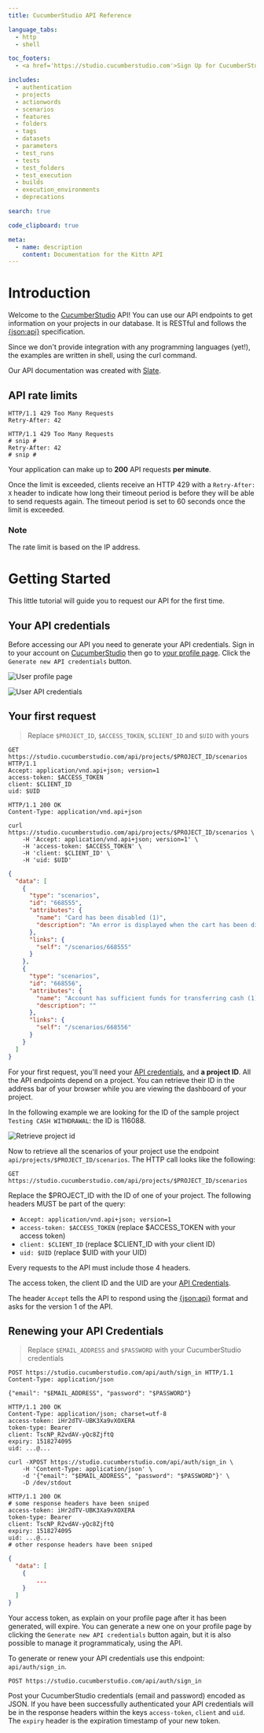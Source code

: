 ```yaml
---
title: CucumberStudio API Reference

language_tabs:
  - http
  - shell

toc_footers:
  - <a href='https://studio.cucumberstudio.com'>Sign Up for CucumberStudio!</a>

includes:
  - authentication
  - projects
  - actionwords
  - scenarios
  - features
  - folders
  - tags
  - datasets
  - parameters
  - test_runs
  - tests
  - test_folders
  - test_execution
  - builds
  - execution_environments
  - deprecations

search: true

code_clipboard: true

meta:
  - name: description
    content: Documentation for the Kittn API
---
```


# Introduction

Welcome to the <a href="https://studio.cucumberstudio.com">CucumberStudio</a> API!
You can use our API endpoints to get information on your projects in our
database. It is RESTful and follows the [{json:api}](http://jsonapi.org)
specification.

Since we don't provide integration with any programming languages (yet!), the
examples are written in shell, using the curl command.

Our API documentation was created with [Slate](https://github.com/tripit/slate).

## API rate limits

```http
HTTP/1.1 429 Too Many Requests
Retry-After: 42
```

```shell
HTTP/1.1 429 Too Many Requests
# snip #
Retry-After: 42
# snip #
```

Your application can make up to **200** API requests **per minute**.

Once the limit is exceeded, clients receive an HTTP 429 with a `Retry-After: X`
header to indicate how long their timeout period is before they will be able to
send requests again. The timeout period is set to 60 seconds once the limit is
exceeded.

### Note

The rate limit is based on the IP address.

# Getting Started

This little tutorial will guide you to request our API for the first time.

## Your API credentials

Before accessing our API you need to generate your API credentials. Sign in to
your account on [CucumberStudio](https://studio.cucumberstudio.com) then go to
[your profile page](https://studio.cucumberstudio.com/profile). Click the
`Generate new API credentials` button.

![User profile page](images/getting-started/doc-api-cred-01.png)

![User API credentials](images/getting-started/doc-api-cred-02.png)

## Your first request

> Replace `$PROJECT_ID`, `$ACCESS_TOKEN`, `$CLIENT_ID` and `$UID`
> with yours

```http
GET https://studio.cucumberstudio.com/api/projects/$PROJECT_ID/scenarios HTTP/1.1
Accept: application/vnd.api+json; version=1
access-token: $ACCESS_TOKEN
client: $CLIENT_ID
uid: $UID
```

```http
HTTP/1.1 200 OK
Content-Type: application/vnd.api+json
```

```shell
curl https://studio.cucumberstudio.com/api/projects/$PROJECT_ID/scenarios \
	-H 'Accept: application/vnd.api+json; version=1' \
	-H 'access-token: $ACCESS_TOKEN' \
	-H 'client: $CLIENT_ID' \
	-H 'uid: $UID'
```
```json
{
  "data": [
    {
      "type": "scenarios",
      "id": "668555",
      "attributes": {
        "name": "Card has been disabled (1)",
        "description": "An error is displayed when the cart has been disabled"
      },
      "links": {
        "self": "/scenarios/668555"
      }
    },
    {
      "type": "scenarios",
      "id": "668556",
      "attributes": {
        "name": "Account has sufficient funds for transferring cash (1)",
        "description": ""
      },
      "links": {
        "self": "/scenarios/668556"
      }
    }
  ]
}
```

For your first request, you'll need your [API credentials](#your-api-credentials),
and **a project ID**. All the API endpoints depend on a project. You can
retrieve their ID in the address bar of your browser while you are viewing the
dashboard of your project.

In the following example we are looking for the ID of the sample project
`Testing CASH WITHDRAWAL`: the ID is 116088.

![Retrieve project id](images/getting-started/doc-api-project-id.png)

Now to retrieve all the scenarios of your project use the endpoint
`api/projects/$PROJECT_ID/scenarios`. The HTTP call looks
like the following:

`GET https://studio.cucumberstudio.com/api/projects/$PROJECT_ID/scenarios`

Replace the $PROJECT_ID with the ID of one of your project. The following
headers MUST be part of the query:

- `Accept: application/vnd.api+json; version=1`
- `access-token: $ACCESS_TOKEN` (replace $ACCESS_TOKEN with your access token)
- `client: $CLIENT_ID` (replace $CLIENT_ID with your client ID)
- `uid: $UID` (replace $UID with your UID)

Every requests to the API must include those 4 headers.

The access token, the client ID and the UID are your
[API Credentials](#your-api-credentials).

The header `Accept` tells the API to respond using the
[{json:api}](http://jsonapi.org) format and asks for the version 1 of the API.

## Renewing your API Credentials

> Replace `$EMAIL_ADDRESS` and `$PASSWORD` with your CucumberStudio credentials

```http
POST https://studio.cucumberstudio.com/api/auth/sign_in HTTP/1.1
Content-Type: application/json

{"email": "$EMAIL_ADDRESS", "password": "$PASSWORD"}
```

```http
HTTP/1.1 200 OK
Content-Type: application/json; charset=utf-8
access-token: iHr2dTV-UBK3Xa9vXOXERA
token-type: Bearer
client: TscNP_R2vdAV-yQc8ZjftQ
expiry: 1518274095
uid: ...@...
```

```shell
curl -XPOST https://studio.cucumberstudio.com/api/auth/sign_in \
	-H 'Content-Type: application/json' \
	-d '{"email": "$EMAIL_ADDRESS", "password": "$PASSWORD"}' \
	-D /dev/stdout

HTTP/1.1 200 OK
# some response headers have been sniped
access-token: iHr2dTV-UBK3Xa9vXOXERA
token-type: Bearer
client: TscNP_R2vdAV-yQc8ZjftQ
expiry: 1518274095
uid: ...@...
# other response headers have been sniped
```

```json
{
  "data": [
    {
    	...
    }
  ]
}
```

Your access token, as explain on your profile page after it has been generated,
will expire. You can generate a new one on your profile page by clicking the
`Generate new API credentials` button again, but it is also possible to manage
it programmaticaly, using the API.

To generate or renew your API credentials use this endpoint: `api/auth/sign_in`.

`POST https://studio.cucumberstudio.com/api/auth/sign_in`

Post your CucumberStudio credentials (email and password) encoded as JSON. If
you have been successfully authenticated your API credentials will be in the
response headers within the keys `access-token`, `client` and `uid`. The
`expiry` header is the expiration timestamp of your new token.
